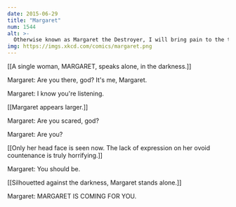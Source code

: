 ```yaml
---
date: 2015-06-29
title: "Margaret"
num: 1544
alt: >-
  Otherwise known as Margaret the Destroyer, I will bring pain to the the Great One. Then again, maybe I won't.
img: https://imgs.xkcd.com/comics/margaret.png
---
```

[[A single woman, MARGARET, speaks alone, in the darkness.]]

Margaret: Are you there, god? It's me, Margaret.

Margaret: I know you're listening.

[[Margaret appears larger.]]

Margaret: Are you scared, god?

Margaret: Are you?

[[Only her head face is seen now. The lack of expression on her ovoid countenance is truly horrifying.]]

Margaret: You should be.

[[Silhouetted against the darkness, Margaret stands alone.]]

Margaret: MARGARET IS COMING FOR YOU.

